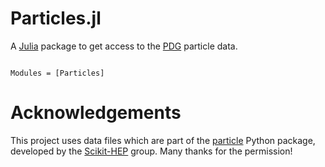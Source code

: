 # Particles.jl

A [Julia](https://julialang.org) package to get access to the
[PDG](http://pdg.lbl.gov) particle data.


```@index
```

```@autodocs
Modules = [Particles]
```

# Acknowledgements

This project uses data files which are part of the
[particle](https://github.com/scikit-hep/particle) Python package, developed by
the [Scikit-HEP](http://scikit-hep.org) group. Many thanks for the permission!
